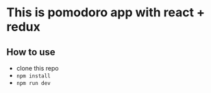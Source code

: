 # This is pomodoro app with react + redux

## How to use
- clone this repo
- `npm install`
- `npm run dev`